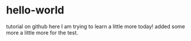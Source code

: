 # hello-world
tutorial on github
here I am trying to learn a little more today!
added some more
a little more for the test.
